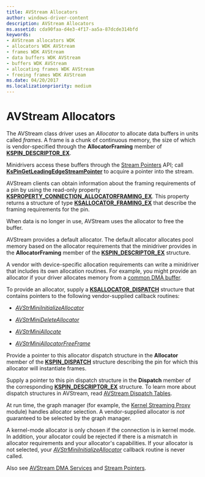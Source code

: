 ```yaml
---
title: AVStream Allocators
author: windows-driver-content
description: AVStream Allocators
ms.assetid: cda90faa-d4e3-4f17-aa5a-87dcde314bfd
keywords:
- AVStream allocators WDK
- allocators WDK AVStream
- frames WDK AVStream
- data buffers WDK AVStream
- buffers WDK AVStream
- allocating frames WDK AVStream
- freeing frames WDK AVStream
ms.date: 04/20/2017
ms.localizationpriority: medium
---
```


# AVStream Allocators





The AVStream class driver uses an *Allocator* to allocate data buffers in units called *frames*. A frame is a chunk of continuous memory, the size of which is vendor-specified through the **AllocatorFraming** member of [**KSPIN\_DESCRIPTOR\_EX**](https://msdn.microsoft.com/library/windows/hardware/ff563534).

Minidrivers access these buffers through the [Stream Pointers](stream-pointers.md) API; call [**KsPinGetLeadingEdgeStreamPointer**](https://msdn.microsoft.com/library/windows/hardware/ff563513) to acquire a pointer into the stream.

AVStream clients can obtain information about the framing requirements of a pin by using the read-only property [**KSPROPERTY\_CONNECTION\_ALLOCATORFRAMING\_EX**](https://msdn.microsoft.com/library/windows/hardware/ff565101). This property returns a structure of type [**KSALLOCATOR\_FRAMING\_EX**](https://msdn.microsoft.com/library/windows/hardware/ff560982) that describe the framing requirements for the pin.

When data is no longer in use, AVStream uses the allocator to free the buffer.

AVStream provides a default allocator. The default allocator allocates pool memory based on the allocator requirements that the minidriver provides in the **AllocatorFraming** member of the [**KSPIN\_DESCRIPTOR\_EX**](https://msdn.microsoft.com/library/windows/hardware/ff563534) structure.

A vendor with device-specific allocation requirements can write a minidriver that includes its own allocation routines. For example, you might provide an allocator if your driver allocates memory from a [common DMA buffer](https://msdn.microsoft.com/library/windows/hardware/ff565362).

To provide an allocator, supply a [**KSALLOCATOR\_DISPATCH**](https://msdn.microsoft.com/library/windows/hardware/ff560976) structure that contains pointers to the following vendor-supplied callback routines:

-   [*AVStrMiniInitializeAllocator*](https://msdn.microsoft.com/library/windows/hardware/ff556321)

-   [*AVStrMiniDeleteAllocator*](https://msdn.microsoft.com/library/windows/hardware/ff554273)

-   [*AVStrMiniAllocate*](https://msdn.microsoft.com/library/windows/hardware/ff554265)

-   [*AVStrMiniAllocatorFreeFrame*](https://msdn.microsoft.com/library/windows/hardware/ff554266)

Provide a pointer to this allocator dispatch structure in the **Allocator** member of the [**KSPIN\_DISPATCH**](https://msdn.microsoft.com/library/windows/hardware/ff563535) structure describing the pin for which this allocator will instantiate frames.

Supply a pointer to this pin dispatch structure in the **Dispatch** member of the corresponding [**KSPIN\_DESCRIPTOR\_EX**](https://msdn.microsoft.com/library/windows/hardware/ff563534) structure. To learn more about dispatch structures in AVStream, read [AVStream Dispatch Tables](avstream-dispatch-tables.md).

At run time, the graph manager (for example, the [Kernel Streaming Proxy](https://msdn.microsoft.com/library/windows/hardware/ff560877) module) handles allocator selection. A vendor-supplied allocator is *not* guaranteed to be selected by the graph manager.

A kernel-mode allocator is only chosen if the connection is in kernel mode. In addition, your allocator could be rejected if there is a mismatch in allocator requirements and your allocator's capabilities. If your allocator is not selected, your [*AVStrMiniInitializeAllocator*](https://msdn.microsoft.com/library/windows/hardware/ff556321) callback routine is never called.

Also see [AVStream DMA Services](avstream-dma-services.md) and [Stream Pointers](stream-pointers.md).

 

 




